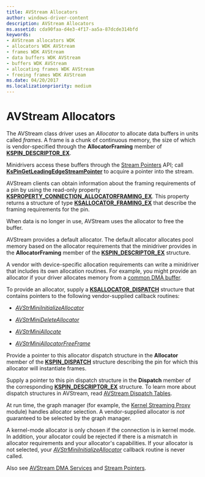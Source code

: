 ```yaml
---
title: AVStream Allocators
author: windows-driver-content
description: AVStream Allocators
ms.assetid: cda90faa-d4e3-4f17-aa5a-87dcde314bfd
keywords:
- AVStream allocators WDK
- allocators WDK AVStream
- frames WDK AVStream
- data buffers WDK AVStream
- buffers WDK AVStream
- allocating frames WDK AVStream
- freeing frames WDK AVStream
ms.date: 04/20/2017
ms.localizationpriority: medium
---
```


# AVStream Allocators





The AVStream class driver uses an *Allocator* to allocate data buffers in units called *frames*. A frame is a chunk of continuous memory, the size of which is vendor-specified through the **AllocatorFraming** member of [**KSPIN\_DESCRIPTOR\_EX**](https://msdn.microsoft.com/library/windows/hardware/ff563534).

Minidrivers access these buffers through the [Stream Pointers](stream-pointers.md) API; call [**KsPinGetLeadingEdgeStreamPointer**](https://msdn.microsoft.com/library/windows/hardware/ff563513) to acquire a pointer into the stream.

AVStream clients can obtain information about the framing requirements of a pin by using the read-only property [**KSPROPERTY\_CONNECTION\_ALLOCATORFRAMING\_EX**](https://msdn.microsoft.com/library/windows/hardware/ff565101). This property returns a structure of type [**KSALLOCATOR\_FRAMING\_EX**](https://msdn.microsoft.com/library/windows/hardware/ff560982) that describe the framing requirements for the pin.

When data is no longer in use, AVStream uses the allocator to free the buffer.

AVStream provides a default allocator. The default allocator allocates pool memory based on the allocator requirements that the minidriver provides in the **AllocatorFraming** member of the [**KSPIN\_DESCRIPTOR\_EX**](https://msdn.microsoft.com/library/windows/hardware/ff563534) structure.

A vendor with device-specific allocation requirements can write a minidriver that includes its own allocation routines. For example, you might provide an allocator if your driver allocates memory from a [common DMA buffer](https://msdn.microsoft.com/library/windows/hardware/ff565362).

To provide an allocator, supply a [**KSALLOCATOR\_DISPATCH**](https://msdn.microsoft.com/library/windows/hardware/ff560976) structure that contains pointers to the following vendor-supplied callback routines:

-   [*AVStrMiniInitializeAllocator*](https://msdn.microsoft.com/library/windows/hardware/ff556321)

-   [*AVStrMiniDeleteAllocator*](https://msdn.microsoft.com/library/windows/hardware/ff554273)

-   [*AVStrMiniAllocate*](https://msdn.microsoft.com/library/windows/hardware/ff554265)

-   [*AVStrMiniAllocatorFreeFrame*](https://msdn.microsoft.com/library/windows/hardware/ff554266)

Provide a pointer to this allocator dispatch structure in the **Allocator** member of the [**KSPIN\_DISPATCH**](https://msdn.microsoft.com/library/windows/hardware/ff563535) structure describing the pin for which this allocator will instantiate frames.

Supply a pointer to this pin dispatch structure in the **Dispatch** member of the corresponding [**KSPIN\_DESCRIPTOR\_EX**](https://msdn.microsoft.com/library/windows/hardware/ff563534) structure. To learn more about dispatch structures in AVStream, read [AVStream Dispatch Tables](avstream-dispatch-tables.md).

At run time, the graph manager (for example, the [Kernel Streaming Proxy](https://msdn.microsoft.com/library/windows/hardware/ff560877) module) handles allocator selection. A vendor-supplied allocator is *not* guaranteed to be selected by the graph manager.

A kernel-mode allocator is only chosen if the connection is in kernel mode. In addition, your allocator could be rejected if there is a mismatch in allocator requirements and your allocator's capabilities. If your allocator is not selected, your [*AVStrMiniInitializeAllocator*](https://msdn.microsoft.com/library/windows/hardware/ff556321) callback routine is never called.

Also see [AVStream DMA Services](avstream-dma-services.md) and [Stream Pointers](stream-pointers.md).

 

 




